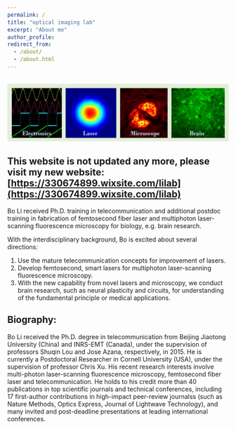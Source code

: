 ```yaml
---
permalink: /
title: "optical imaging lab"
excerpt: "About me"
author_profile: 
redirect_from:
  - /about/
  - /about.html
---
```



<br/><img src='/images/Page-About-image-1.jpg'>


This website is not updated any more, please visit my new website: [https://330674899.wixsite.com/lilab](https://330674899.wixsite.com/lilab)
------

Bo Li received Ph.D. training in telecommunication and additional postdoc training in fabrication of femtosecond fiber laser and multiphoton laser-scanning fluorescence microscopy for biology, e.g. brain research. 

With the interdisciplinary background, Bo is excited about several directions:
1. Use the mature telecommunication concepts for improvement of lasers.
2. Develop femtosecond, smart lasers for multiphoton laser-scanning fluorescence microscopy.
3. With the new capability from novel lasers and microscopy, we conduct brain research, such as neural plasticity and circuits, for understanding of the fundamental principle or medical applications.



Biography:
------
Bo Li received the Ph.D. degree in telecommunication from Beijing Jiaotong University (China) and INRS-EMT (Canada), under the supervision of professors Shuqin Lou and Jose Azana, respectively, in 2015. He is currently a Postdoctoral Researcher in Cornell University (USA), under the supervision of professor Chris Xu. His recent research interests involve multi-photon laser-scanning fluorescence microscopy, femtosecond fiber laser and telecommunication. He holds to his credit more than 40 publications in top scientific journals and technical conferences, including 17 first-author contributions in high-impact peer-review journalss (such as Nature Methods, Optics Express, Journal of Lightwave Technology), and many invited and post-deadline presentations at leading international conferences.
